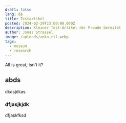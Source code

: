 ```yaml
---
draft: false
lang: de
title: Testartikel
posted: 2024-02-29T23:00:00.000Z
description: Kleiner Test-Artikel der Freude bereitet
author: Jonas Strassel
image: /uploads/anka-rtl.webp
tags:
  - museum
  - research
---
```


All is great, isn't it?

## abds

dkasjdkas

### dfjasjkjdk

dfjaskfksd
